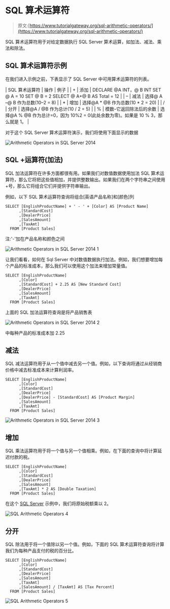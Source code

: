 # SQL 算术运算符

> 原文:[https://www.tutorialgateway.org/sql-arithmetic-operators/](https://www.tutorialgateway.org/sql-arithmetic-operators/)

SQL 算术运算符用于对给定数据执行 SQL Server 算术运算，如加法、减法、乘法和除法。

## SQL 算术运算符示例

在我们进入示例之前，下表显示了 SQL Server 中可用算术运算符的列表。

| SQL 算术运算符 | 操作 | 例子 |
| + | 添加 | DECLARE @A INT，@ B INT
SET @ A = 10
SET @ B = 2
SELECT @ A+@ B AS Total = 12 |
| – | 减法 | 选择@ A –@ B 作为总数(10–2 = 8) |
| * | 增加 | 选择@A * @B 作为总数(10 * 2 = 20) |
| / | 分开 | 选择@A / @B 作为总计(10 / 2 = 5) |
| % | 模数–它返回除法后的余数 | 选择@A % @B 作为总计=0，因为 10%2 = 0(此处余数为零)。如果是 10 % 3，那么就是 1。 |

对于这个 SQL Server 算术运算符演示，我们将使用下面显示的数据

![Arithmetic Operators in SQL Server 2014](img/0030ad203bd1470a1ba41bdd08bc902c.png)

## SQL +运算符(加法)

SQL 加法运算符在许多方面都很有用。如果我们对数值数据使用加法 SQL 算术运算符，那么它将把这些值相加，并提供整数输出。如果我们在两个字符串之间使用+号，那么它将组合它们并提供字符串输出。

例如，以下 SQL 算术运算符查询将组合[英语产品名称]和[颜色]列

```
SELECT [EnglishProductName] + ' - ' + [Color] AS [Product Name]
      ,[StandardCost]
      ,[DealerPrice]
      ,[SalesAmount]
      ,[TaxAmt]
  FROM [Product Sales]
```

注:'-'加在产品名称和颜色之间

![Arithmetic Operators in SQL Server 2014 1](img/3ece9907daed47669662aadddde75f94.png)

让我们看看，如何在 Sql Server 中对数值数据执行加法。例如，我们想要增加每个产品的标准成本，那么我们可以使用这个加法来增加常量值。

```
SELECT [EnglishProductName]
      ,[Color]
      ,[StandardCost] + 2.25 AS [New Standard Cost]
      ,[DealerPrice]
      ,[SalesAmount]
      ,[TaxAmt]
  FROM [Product Sales]
```

上面的 SQL 加法运算符查询是将产品销售表

![Arithmetic Operators in SQL Server 2014 2](img/232d44f93e975dbcb326f36529d2843a.png)

中每种产品的标准成本加 2.25

## 减法

SQL 减法运算符用于从一个值中减去另一个值。例如，以下查询将通过从经销商价格中减去标准成本来计算利润率。

```
SELECT [EnglishProductName]
      ,[Color]
      ,[StandardCost] 
      ,[DealerPrice]
      ,[DealerPrice] - [StandardCost] AS [Product Margin]
      ,[SalesAmount] 
      ,[TaxAmt]
  FROM [Product Sales]
```

![Arithmetic Operators in SQL Server 2014 3](img/d9bd431b18c34a45336e732c898e57a6.png)

## 增加

SQL 乘法运算符用于将一个值与另一个值相乘。例如，在下面的查询中将计算延迟付款的税。

```
SELECT [EnglishProductName]
      ,[Color]
      ,[StandardCost] 
      ,[DealerPrice]
      ,[SalesAmount] 
      ,[TaxAmt] * 2 AS [Double Taxation]
  FROM [Product Sales]
```

在这个 [SQL Server](https://www.tutorialgateway.org/sql/) 示例中，我们将原始税额乘以 2。

![SQL Arithmetic Operators 4](img/eeef9d73e2367da69e00ba45b5b27a81.png)

## 分开

SQL 除法用于将一个值除以另一个值。例如，下面的 SQL 算术运算符查询将计算我们为每种产品支付的税的百分比。

```
SELECT [EnglishProductName]
      ,[Color]
      ,[StandardCost] 
      ,[DealerPrice]
      ,[SalesAmount] 
      ,[TaxAmt]
      ,[SalesAmount] / [TaxAmt] AS [Tax Percent]
  FROM [Product Sales]
```

![SQL Arithmetic Operators 5](img/29922b5542296b4dbb995b4079dae266.png)